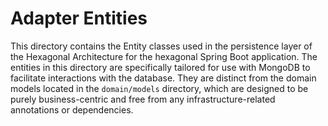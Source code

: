 # Adapter Entities

This directory contains the Entity classes used in the persistence layer of the Hexagonal Architecture for the hexagonal Spring Boot application. The entities in this directory are specifically tailored for use with MongoDB to facilitate interactions with the database. They are distinct from the domain models located in the `domain/models` directory, which are designed to be purely business-centric and free from any infrastructure-related annotations or dependencies.
